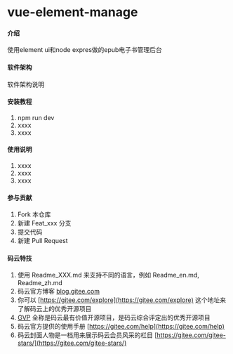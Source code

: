# vue-element-manage

#### 介绍
使用element ui和node expres做的epub电子书管理后台

#### 软件架构
软件架构说明


#### 安装教程

1.  npm run dev
2.  xxxx
3.  xxxx

#### 使用说明

1.  xxxx
2.  xxxx
3.  xxxx

#### 参与贡献

1.  Fork 本仓库
2.  新建 Feat_xxx 分支
3.  提交代码
4.  新建 Pull Request


#### 码云特技

1.  使用 Readme\_XXX.md 来支持不同的语言，例如 Readme\_en.md, Readme\_zh.md
2.  码云官方博客 [blog.gitee.com](https://blog.gitee.com)
3.  你可以 [https://gitee.com/explore](https://gitee.com/explore) 这个地址来了解码云上的优秀开源项目
4.  [GVP](https://gitee.com/gvp) 全称是码云最有价值开源项目，是码云综合评定出的优秀开源项目
5.  码云官方提供的使用手册 [https://gitee.com/help](https://gitee.com/help)
6.  码云封面人物是一档用来展示码云会员风采的栏目 [https://gitee.com/gitee-stars/](https://gitee.com/gitee-stars/)

<!--
 vue.config.js中的config.devtool可以切换代码的调试方式source-map或eval或cheap-source-map

vue-element-admin 对所有访问的路由进行拦截；
访问路由时会从 Cookie 中获取 Token，判断 Token 是否存在：
如果 Token 存在，将根据用户角色生成动态路由，然后访问路由，生成对应的页面组件。这里有一个特例，即用户访问 /login 时会重定向至 / 路由；
如果 Token 不存在，则会判断路由是否在白名单中，如果在白名单中将直接访问，否则说明该路由需要登录才能访问，此时会将路由生成一个 redirect 参数传入 login 组件，实际访问的路由为：/login?redirect=/xxx。
关于动态路由和权限校验
vue-element-admin 将路由分为：constantRoutes 和 asyncRoutes
用户登录系统时，会动态生成路由，其中 constantRoutes 必然包含，asyncRoutes 会进行过滤；
asyncRoutes 过滤的逻辑是看路由下是否包含 meta 和 meta.roles 属性，如果没有该属性，所以这是一个通用路由，不需要进行权限校验；如果包含 roles 属性则会判断用户的角色是否命中路由中的任意一个权限，如果命中，则将路由保存下来，如果未命中，则直接将该路由舍弃；
asyncRoutes 处理完毕后，会和 constantRoutes 合并为一个新的路由对象，并保存到 vuex 的 permission/routes 中；
用户登录系统后，侧边栏会从 vuex 中获取 state.permission.routes，根据该路由动态渲染用户菜单。














 -->
